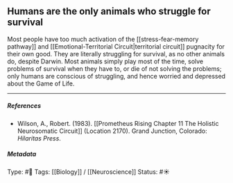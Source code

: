## Humans are the only animals who struggle for survival   # 

Most people have too much activation of the [[stress-fear-memory pathway]] and [[Emotional-Territorial Circuit|territorial circuit]] pugnacity for their own good. They are literally struggling for survival, as no other animals do, despite Darwin. Most animals simply play most of the time, solve problems of survival when they have to, or die of not solving the problems; only humans are conscious of struggling, and hence worried and depressed about the Game of Life.

___

##### References

- Wilson, A., Robert. (1983). [[Prometheus Rising Chapter 11 The Holistic Neurosomatic Circuit]] (Location 2170). Grand Junction, Colorado: _Hilaritas Press_.

##### Metadata

Type: #🔴 
Tags: [[Biology]] / [[Neuroscience]] 
Status: #☀️ 